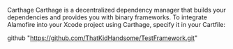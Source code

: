 Carthage
Carthage is a decentralized dependency manager that builds your dependencies and provides you with binary frameworks. To integrate Alamofire into your Xcode project using Carthage, specify it in your Cartfile:

github "https://github.com/ThatKidHandsome/TestFramework.git"
